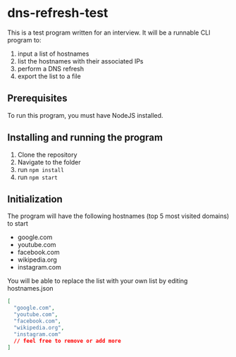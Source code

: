 # dns-refresh-test

This is a test program written for an interview.
It will be a runnable CLI program to:
1. input a list of hostnames
2. list the hostnames with their associated IPs
3. perform a DNS refresh
4. export the list to a file

## Prerequisites
To run this program, you must have NodeJS installed.

## Installing and running the program
1. Clone the repository
2. Navigate to the folder
3. run `npm install`
4. run `npm start`

## Initialization
The program will have the following hostnames (top 5 most visited domains) to start
- google.com
- youtube.com
- facebook.com
- wikipedia.org
- instagram.com

You will be able to replace the list with your own list by editing hostnames.json
```hostnames.json
[
  "google.com",
  "youtube.com",
  "facebook.com",
  "wikipedia.org",
  "instagram.com"
  // feel free to remove or add more 
]
```